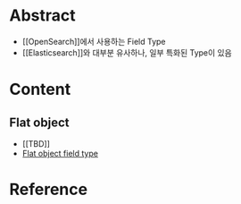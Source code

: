 # Abstract
- [[OpenSearch]]에서 사용하는 Field Type
- [[Elasticsearch]]와 대부분 유사하나, 일부 특화된 Type이 있음
# Content
## Flat object
- [[TBD]]
- [Flat object field type](https://opensearch.org/docs/latest/field-types/supported-field-types/flat-object/)
# Reference
